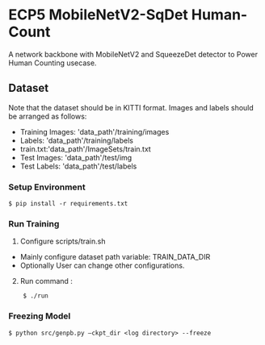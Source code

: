 # ECP5 MobileNetV2-SqDet Human-Count

A network backbone with MobileNetV2 and SqueezeDet detector to Power Human Counting usecase.

## Dataset
  Note that the dataset should be in KITTI format. Images and labels should be arranged as follows:
 - Training Images: 'data_path'/training/images
 - Labels: 'data_path'/training/labels
 - train.txt:'data_path'/ImageSets/train.txt
 - Test Images: 'data_path'/test/img
 - Test Labels: 'data_path'/test/labels





### Setup Environment
```
$ pip install -r requirements.txt
```

### Run Training

1. Configure scripts/train.sh
- Mainly configure dataset path variable: TRAIN_DATA_DIR
- Optionally User can change other configurations.

2. Run command :
```
    $ ./run
```
### Freezing Model
```
$ python src/genpb.py –ckpt_dir <log directory> --freeze
```

